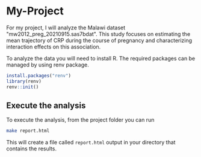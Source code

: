 # My-Project
For my project, I will analyze the Malawi dataset "mw2012_preg_20210915.sas7bdat".
This study focuses on estimating the mean trajectory of CRP during the course of pregnancy and characterizing interaction effects on this association.

To analyze the data you will need to install R. The required packages can be managed by using renv package.

``` r
install.packages("renv")
library(renv)
renv::init()
```

## Execute the analysis

To execute the analysis, from the project folder you can run 

``` bash
make report.html
```

This will create a file called `report.html` output in your directory that contains the results.
